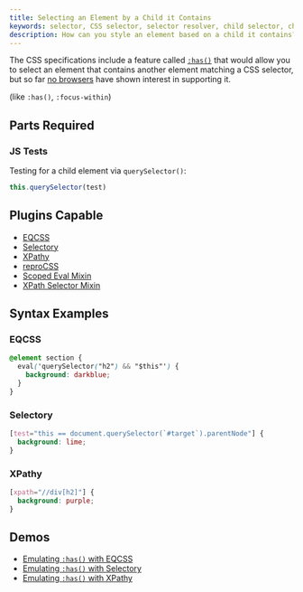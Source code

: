 ```yaml
---
title: Selecting an Element by a Child it Contains
keywords: selector, CSS selector, selector resolver, child selector, child element, text content, contains text
description: How can you style an element based on a child it contains? JavaScript is aware of all of the children of every element. Learn how to use JavaScript and CSS together to style elements based on their children.
---
```


The CSS specifications include a feature called [`:has()`](https://drafts.csswg.org/selectors/#relational) that would allow you to select an element that contains another element matching a CSS selector, but so far [no browsers](http://caniuse.com/#feat=css-has) have shown interest in supporting it.

(like `:has()`, `:focus-within`)

## Parts Required

### JS Tests

Testing for a child element via `querySelector()`:

```javascript
this.querySelector(test)
```

## Plugins Capable

- [EQCSS](../plugins/eqcss.html)
- [Selectory](../plugins/selectory.html)
- [XPathy](../plugins/xpathy.html)
- [reproCSS](../plugins/reprocss.html)
- [Scoped Eval Mixin](../plugins/scoped-eval-mixin.html)
- [XPath Selector Mixin](../plugins/xpath-selector-mixin.html)


## Syntax Examples

### EQCSS

```css
@element section {
  eval('querySelector("h2") && "$this"') {
    background: darkblue;
  }
}
```

### Selectory

```css
[test="this == document.querySelector(`#target`).parentNode"] {
  background: lime;
}
```

### XPathy

```css
[xpath="//div[h2]"] {
  background: purple;
}
```

## Demos

- [Emulating `:has()` with EQCSS](http://codepen.io/tomhodgins/pen/yMpdOz)
- [Emulating `:has()` with Selectory](http://codepen.io/tomhodgins/pen/ybvaqV)
- [Emulating `:has()` with XPathy](https://codepen.io/tomhodgins/pen/awzOJr)
